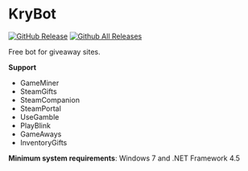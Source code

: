 # KryBot

[![GitHub Release](https://img.shields.io/github/release/KriBetko/KryBot.svg?label=Latest)](https://github.com/JustArchi/ArchiSteamFarm/releases/latest)
[![Github All Releases](https://img.shields.io/github/downloads/KriBetko/KryBot/total.svg?label=Downloads)](https://github.com/KriBetko/KryBot/releases)

Free bot for giveaway sites.

**Support**
* GameMiner
* SteamGifts
* SteamCompanion
* SteamPortal
* UseGamble
* PlayBlink
* GameAways
* InventoryGifts

**Minimum system requirements**: Windows 7 and .NET Framework 4.5
